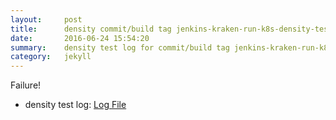 ```yaml
---
layout:     post
title:      density commit/build tag jenkins-kraken-run-k8s-density-tests-116-3
date:       2016-06-24 15:54:20
summary:    density test log for commit/build tag jenkins-kraken-run-k8s-density-tests-116-3.
category:   jekyll
---
```


Failure!

- density test log: [Log File](http://s3-us-west-2.amazonaws.com/kraken-e2e-logs/density/jenkins-kraken-run-k8s-density-tests-116-3/build-log.txt)
